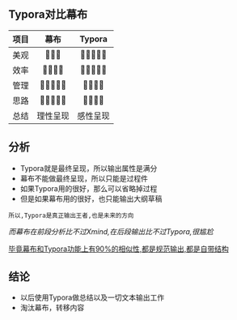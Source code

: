 
<!--more-->

## Typora对比幕布

| 项目 |                幕布                 |               Typora                |
| :--: | :---------------------------------: | :---------------------------------: |
| 美观 |        :star2::star2::star2:        | :star2::star2::star2::star2::star2: |
| 效率 |    :star2::star2::star2::star2:     | :star2::star2::star2::star2::star2: |
| 管理 | :star2::star2::star2::star2::star2: |    :star2::star2::star2::star2:     |
| 思路 | :star2::star2::star2::star2::star2: |    :star2::star2::star2::star2:     |
| 总结 |              理性呈现               |              感性呈现               |

## 分析

* Typora就是最终呈现，所以输出属性是满分
* 幕布不能做最终呈现，所以只能是过程件
* 如果Typora用的很好，那么可以省略掉过程
* 但是如果幕布用的很好，也只能输出大纲草稿

`所以,Typora是真正输出王者,也是未来的方向`

*而幕布在前段分析比不过Xmind,在后段输出比不过Typora,很尴尬*

<u>毕竟幕布和Typora功能上有90%的相似性,都是规范输出,都是自带结构</u>

## 结论

* 以后使用Typora做总结以及一切文本输出工作
* 淘汰幕布，转移内容









